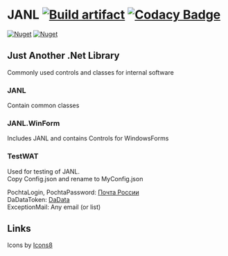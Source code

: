 # JANL [![Build artifact](https://img.shields.io/github/workflow/status/Virenbar/JANL/Build%20Artifact?label=Build&logo=github)](https://github.com/Virenbar/JANL/actions/workflows/build-artifact.yml) [![Codacy Badge](https://app.codacy.com/project/badge/Grade/bfe34ced3e784389b5235fdaf193e038)](https://www.codacy.com/gh/Virenbar/JANL/dashboard?utm_source=github.com&amp;utm_medium=referral&amp;utm_content=Virenbar/JANL&amp;utm_campaign=Badge_Grade)

[![Nuget](https://img.shields.io/nuget/v/Virenbar.JANL?label=JANL&logo=nuget&style=for-the-badge)](https://www.nuget.org/packages/Virenbar.JANL/)
[![Nuget](https://img.shields.io/nuget/v/Virenbar.JANL.WinForms?label=JANL.WinForms&logo=nuget&style=for-the-badge)](https://www.nuget.org/packages/Virenbar.JANL.WinForms/)

## Just Another .Net Library

Commonly used controls and classes for internal software  

### JANL

Contain common classes

### JANL.WinForm

Includes JANL and contains Controls for WindowsForms  

### TestWAT

Used for testing of JANL.  
Copy Config.json and rename to MyConfig.json

PochtaLogin,  PochtaPassword: [Почта России](https://tracking.pochta.ru/)  
DaDataToken: [DaData](https://dadata.ru/)  
ExceptionMail: Any email (or list)  

## Links

Icons by [Icons8](https://icons8.com)  
